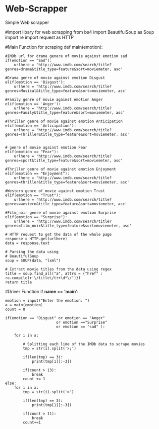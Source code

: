 # Web-Scrapper
Simple Web scrapper

#import libary for web scrapping
from bs4 import BeautifulSoup as Soup
import re
import request as HTTP

#Main Function for scraping
def main(emotion):

    #IMDb url for drama genere of movie against emotion sad
    if(emotion == "Sad"):
        urlhere = 'http://www.imdb.com/search/title?genres=drama&title_type=feature&sort=moviemeter, asc'

    #Drama genre of movie against emotion Disgust
    elif(emotion == 'Disgust'):
        urlhere = 'http://www.imdb.com/search/title?genres=Musical&title_type=feature&sort=moviemeter, asc'

    #Family genre of movie against emotion Anger
    elif(emotion == 'Anger'):
        urlhere = 'http://www.imdb.com/search/title?genres=Family&title_type=feature&sort=moviemeter, asc'

    #Thriller genre of movie against emotion Anticipation
    elif(emotion == 'Anticipation'):
        urlhere = 'http://www.imdb.com/search/title?genres=Thriller&title_type=feature&sort=moviemeter, asc'

    
    # genre of movie against emotion Fear 
    elif(emotion == "Fear"): 
        urlhere = 'http://www.imdb.com/search/title?genres=sport&title_type=feature&sort=moviemeter, asc'
  
    #Thriller genre of movie against emotion Enjoyment 
    elif(emotion == "Enjoyment"): 
        urlhere = 'http://www.imdb.com/search/title?genres=thriller&title_type=feature&sort=moviemeter, asc'
  
    #Western genre of movie against emotion Trust 
    elif(emotion == "Trust"): 
        urlhere = 'http://www.imdb.com/search/title?genres=western&title_type=feature&sort=moviemeter, asc'
  
    #Film_noir genre of movie against emotion Surprise 
    elif(emotion == "Surprise"): 
        urlhere = 'http://www.imdb.com/search/title?genres=film_noir&title_type=feature&sort=moviemeter, asc'
  
    # HTTP request to get the data of the whole page 
    response = HTTP.get(urlhere) 
    data = response.text 
  
    # Parsing the data using 
    # BeautifulSoup 
    soup = SOUP(data, "lxml") 
  
    # Extract movie titles from the data using regex 
    title = soup.find_all("a", attrs = {"href" : re.compile(r'\/title\/tt+\d*\/')}) 
    return title 
  
#Driver Function 
if __name__ == '__main__': 
  
    emotion = input("Enter the emotion: ") 
    a = main(emotion) 
    count = 0
  
    if(emotion == "Disgust" or emotion == "Anger"
                           or emotion =="Surprise"
                           or emotion == "sad" ): 
  
        for i in a: 
  
            # Splitting each line of the IMDb data to scrape movies 
            tmp = str(i).split('>;') 
  
            if(len(tmp) == 3): 
                print(tmp[1][:-3]) 
  
            if(count > 13): 
                break
            count += 1
    else: 
        for i in a: 
            tmp = str(i).split('>') 
  
            if(len(tmp) == 3): 
                print(tmp[1][:-3]) 
  
            if(count > 11): 
                break
            count+=1

